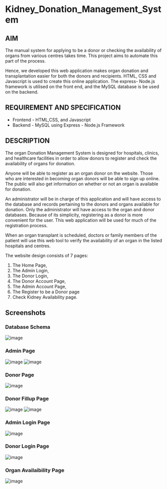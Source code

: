 # Kidney_Donation_Management_System

## AIM 

The manual system for applying to be a donor or checking the availability of organs from various centres takes time. This project aims to automate this part of the process.

Hence, we developed this web application makes organ donation and transplantation easier for both the donors and recipients.
HTML, CSS and Javascript is used to create this online application. The express- Node.js framework is utilised on the front end, and the MySQL database is be used on the backend. 

## REQUIREMENT AND SPECIFICATION

- Frontend - HTML,CSS, and Javascript
- Backend - MySQL using Express - Node.js Framework

## DESCRIPTION

The organ Donation Management System is designed for hospitals, clinics, and healthcare facilities in order to allow donors to register and check the availability of organs for donation. 

Anyone will be able to register as an organ donor on the website. Those who are interested in becoming organ donors will be able to sign up online. The public will also get information on whether or not an organ is available for donation.

An administrator will be in charge of this application and will have access to the database and records pertaining to the donors and organs available for donation. Only the administrator will have access to the organ and donor databases. Because of its simplicity, registering as a donor is more convenient for the user. This web application will be used for much of the registration process.

When an organ transplant is scheduled, doctors or family members of the patient will use this web tool to verify the availability of an organ in the listed hospitals and centres.

The website design consists of 7 pages:
1) The Home Page, 
2) The Admin Login,
3) The Donor Login, 
4) The Donor Account Page, 
5) The Admin Account Page,
6) The Register to be a Donor page
7) Check Kidney Availability page.



## Screenshots

### Database Schema

![image](https://user-images.githubusercontent.com/62803746/169528926-e03a696b-8b5d-46b5-b813-f64aaea50969.png)

### Admin Page
![image](https://user-images.githubusercontent.com/62803746/164169413-acc59f14-23f3-460a-86ae-c09d5590dbf2.png)
![image](https://user-images.githubusercontent.com/62803746/164169537-17b87f6e-e0a2-4199-92cf-8dae1957adbd.png)


### Donor Page
![image](https://user-images.githubusercontent.com/62803746/164169683-bf664a0e-a2f7-4e1c-badf-097c799eba6b.png)


### Donor Fillup Page
![image](https://user-images.githubusercontent.com/62803746/164169764-93f2ef80-6295-4819-921b-4651082ca1ec.png)
![image](https://user-images.githubusercontent.com/62803746/164170403-81fdf5d7-1c96-4ccb-b47a-4c00ab65c3a1.png)


### Admin Login Page
![image](https://user-images.githubusercontent.com/62803746/164169863-a0a7b606-719c-4d42-b788-c91da1df2c4b.png)


### Donor Login Page
![image](https://user-images.githubusercontent.com/62803746/164169613-027dc5c1-3d00-4b91-922a-48f5ba8c5504.png)


### Organ Availaibility Page
![image](https://user-images.githubusercontent.com/62803746/164169988-9050ca92-fb37-428c-9f32-7eb89ff0df03.png)


